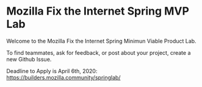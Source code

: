 # Mozilla Fix the Internet Spring MVP Lab 

Welcome to the Mozilla Fix the Internet Spring Minimun Viable Product Lab. 

To find teammates, ask for feedback, or post about your project, create a new Github Issue. 

Deadline to Apply is April 6th, 2020: https://builders.mozilla.community/springlab/
